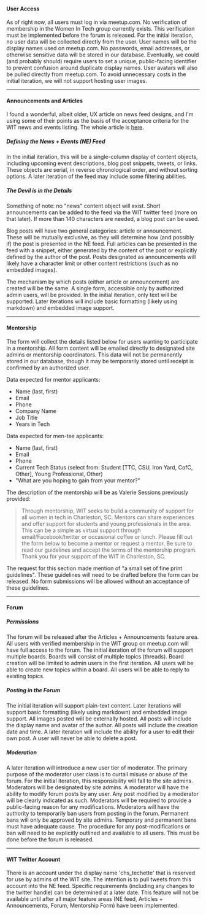 #### User Access

As of right now, all users must log in via meetup.com. No verification of membership in the Women In Tech group currently exists. This verification must be implemented before the forum is released. For the initial iteration, no user data will be collected directly from the user. User names will be the display names used on meetup.com. No passwords, email addresses, or otherwise sensitive data will be stored in our database. Eventually, we could (and probably should) require users to set a unique, public-facing identifier to prevent confusion around duplicate display names. User avatars will also be pulled directly from meetup.com. To avoid unnecessary costs in the initial iteration, we will not support hosting user images.

---

#### Announcements and Articles

I found a wonderful, albeit older, UX article on news feed designs, and I'm using some of their points as the basis of the acceptance criteria for the WIT news and events listing.  The whole article is [here](https://uxmag.com/articles/the-news-feed).

##### Defining the News + Events (NE) Feed

In the initial iteration, this will be a single-column display of content objects, including upcoming event descriptions, blog post snippets, tweets, or links. These objects are serial, in reverse chronological order, and without sorting options. A later iteration of the feed may include some filtering abilities.

##### The Devil is in the Details

Something of note: no "news" content object will exist. Short announcements can be added to the feed via the WIT twitter feed (more on that later). If more than 140 characters are needed, a blog post can be used.

Blog posts will have two general categories: article or announcement. These will be mutually exclusive, as they will determine how (and possibly if) the post is presented in the NE feed. Full articles can be presented in the feed with a snippet, either generated by the content of the post or explicitly defined by the author of the post. Posts designated as announcements will likely have a character limit or other content restrictions (such as no embedded images).

The mechanism by which posts (either article or announcement) are created will be the same. A single form, accessible only by authorized admin users, will be provided. In the initial iteration, only text will be supported. Later iterations will include basic formatting (likely using markdown) and embedded image support.

---

#### Mentorship

The form will collect the details listed below for users wanting to participate in a mentorship. All form content will be emailed directly to designated site admins or mentorship coordinators. This data will not be permanently stored in our database, though it may be temporarily stored until receipt is confirmed by an authorized user.

Data expected for mentor applicants:
 - Name (last, first)
 - Email
 - Phone
 - Company Name
 - Job Title
 - Years in Tech

Data expected for men-tee applicants:
 - Name (last, first)
 - Email
 - Phone
 - Current Tech Status (select from: Student [TTC, CSU, Iron Yard, CofC, Other], Young Professional, Other)
 - "What are you hoping to gain from your mentor?"

The description of the mentorship will be as Valerie Sessions previously provided:

> Through mentorship, WIT seeks to build a community of support for all women in tech in Charleston, SC. Mentors can share experiences and offer support for students and young professionals in the area. This can be a simple as virtual support through email/Facebook/twitter or occasional coffee or lunch. Please fill out the form below to become a mentor or request a mentor. Be sure to read our guidelines and accept the terms of the mentorship program. Thank you for your support of the WIT in Charleston, SC.

The request for this section made mention of "a small set of fine print guidelines". These guidelines will need to be drafted before the form can be released. No form submissions will be allowed without an acceptance of these guidelines.

---

#### Forum

##### Permissions

The forum will be released after the Articles + Announcements feature area. All users with verified membership in the WIT group on meetup.com will have full access to the forum.
The initial iteration of the forum will support multiple boards. Boards will consist of multiple topics (threads). Board creation will be limited to admin users in the first iteration. All users will be able to create new topics within a board. All users will be able to reply to existing topics.

##### Posting in the Forum

The initial iteration will support plain-text content. Later iterations will support basic formatting (likely using markdown) and embedded image support. All images posted will be externally hosted.
All posts will include the display name and avatar of the author. All posts will include the creation date and time.
A later iteration will include the ability for a user to edit their own post. A user will never be able to delete a post.

##### Moderation

A later iteration will introduce a new user tier of moderator. The primary purpose of the moderator user class is to curtail misuse or abuse of the forum. For the initial iteration, this responsibility will fall to the site admins.
Moderators will be designated by site admins.
A moderator will have the ability to modify forum posts by any user. Any post modified by a moderator will be clearly indicated as such. Moderators will be required to provide a public-facing reason for any modifications.
Moderators will have the authority to temporarily ban users from posting in the forum. Permanent bans will only be approved by site admins. Temporary and permanent bans must have adequate cause.
The procedure for any post-modifications or ban will need to be explicitly outlined and available to all users. This must be done before the forum is released. 

---

#### WIT Twitter Account

There is an account under the display name 'chs_techette' that is reserved for use by admins of the WIT site. The intention is to pull tweets from this account into the NE feed. Specific requirements (including any changes to the twitter handle) can be determined at a later date. This feature will not be available until after all major feature areas (NE feed, Articles + Announcements, Forum, Mentorship Form) have been implemented.
